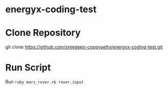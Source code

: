 # energyx-coding-test

# Clone Repository

git clone https://github.com/sreedeep-coppysetty/energyx-coding-test.git

# Run Script

Run `ruby mars_rover.rb rover.input`
